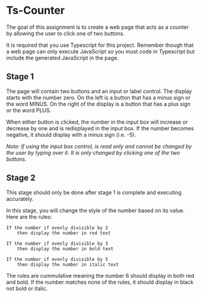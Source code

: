 # Ts-Counter

The goal of this assignment is to create a web page that acts as a counter by allowing the user to click one of two buttons.

It is required that you use Typescript for this project. Remember though that a web page can only execute JavaScript so you must code in Typescript but include the generated JavaScript in the page.

## Stage 1

The page will contain two buttons and an input or label control. The display starts with the number zero. On the left is a button that has a minus sign or the word MINUS. On the right of the display is a button that has a plus sign or the word PLUS. 

When either button is clicked, the number in the input box will increase or decrease by one and is redisplayed in the input box. If the number becomes negative, it should display with a minus sign (i.e. -5).

_Note: If using the input box control, is read only and cannot be changed by the user by typing over it. It is only changed by clicking one of the two buttons._

## Stage 2

This stage should only be done after stage 1 is complete and executing accurately.

In this stage, you will change the style of the number based on its value. Here are the rules:

    If the number if evenly divisible by 2
        then display the number in red text

    If the number if evenly divisible by 3
        then display the number in bold text

    If the number if evenly divisible by 5
        then display the number in italic text

The rules are cummulative meaning the number 6 should display in both red and bold. If the number matches none of the rules, it should display in black not bold or italic.